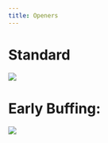 ```yaml
---
title: Openers
---
```

# Standard
![](https://imgur.com/vaEhjJQ.jpg)



# Early Buffing:
![](https://imgur.com/qdHxosA.jpg)
